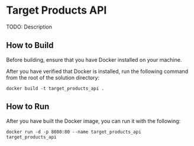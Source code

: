 # Target Products API

TODO: Description

## How to Build

Before building, ensure that you have Docker installed on your machine.

After you have verified that Docker is installed, run the following command from the root of the solution directory:

```
docker build -t target_products_api .
```

## How to Run

After you have built the Docker image, you can run it with the following:

```
docker run -d -p 8080:80 --name target_products_api target_products_api
```
